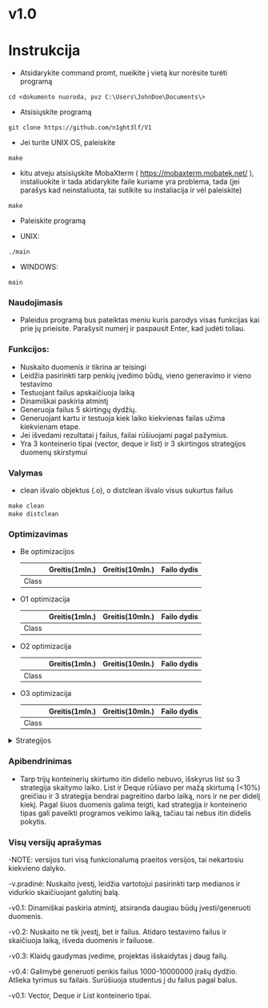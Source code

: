 # v1.0

# Instrukcija

- Atsidarykite command promt, nueikite į vietą kur norėsite turėti programą

```
cd <dokumento nuoroda, pvz C:\Users\JohnDoe\Documents\>
```
- Atsisiųskite programą
```
git clone https://github.com/n1ght3lf/V1
```

- Jei turite UNIX OS, paleiskite
```
make
```
- kitu atveju atsisiųskite MobaXterm ( https://mobaxterm.mobatek.net/ ), instaliuokite ir tada atidarykite faile kuriame yra problema, tada (jei parašys kad neinstaliuota, tai sutikite su instaliacija ir vėl paleiskite)

```
make
```

- Paleiskite programą

- UNIX:
```
./main
```
- WINDOWS:
```
main
```
### Naudojimasis

- Paleidus programą bus pateiktas meniu kuris parodys visas funkcijas kai prie jų prieisite. Parašysit numerį ir paspausit Enter, kad judėti toliau.

### Funkcijos:
- Nuskaito duomenis ir tikrina ar teisingi
- Leidžia pasirinkti tarp penkių įvedimo būdų, vieno generavimo ir vieno testavimo
- Testuojant failus apskaičiuoja laiką
- Dinamiškai paskiria atmintį
- Generuoja failus 5 skirtingų dydžių.
- Generuojant kartu ir testuoja kiek laiko kiekvienas failas užima kiekvienam etape.
- Jei išvedami rezultatai į failus, failai rūšiuojami pagal pažymius.
- Yra 3 konteinerio tipai (vector, deque ir list) ir 3 skirtingos strategijos duomenų skirstymui

### Valymas
- clean išvalo objektus (.o), o distclean išvalo visus sukurtus failus
```
make clean
make distclean
```

### Optimizavimas


- Be optimizacijos

  |           | Greitis(1mln.) | Greitis(10mln.) | Failo dydis  |
  |-----------|----------------|-----------------|--------------|
  | Class     |         |         |        |

- O1 optimizacija

  |           | Greitis(1mln.) | Greitis(10mln.) | Failo dydis  |
  |-----------|----------------|-----------------|--------------|
  | Class     |         |         |        |

- O2 optimizacija

  |           | Greitis(1mln.) | Greitis(10mln.) | Failo dydis  |
  |-----------|----------------|-----------------|--------------|
  | Class     |         |         |        |

- O3 optimizacija

  |           | Greitis(1mln.) | Greitis(10mln.) | Failo dydis  |
  |-----------|----------------|-----------------|--------------|
  | Class     |         |         |        |



<details>
    <summary> Strategijos </summary>

## Rezultatai

- Vector 1 strategija

| Failo dydis | Skaitymo laikas  | Rūšiavimo laikas | Išvedimo laikas  |
|-------------|------------------|------------------|------------------|
| 1 000       | 0.0036           | 0.0042           | 0.0005           |
| 10 000      | 0.0353           | 0.0526           | 0.0056           |
| 100 000     | 0.3860           | 0.7453           | 0.0603           |
| 1 000 000   | 3.9041           | 9.6643           | 0.7174           |
| 10 000 000  | 35.0132          | 111.360          | 8.5941           |

![Vector_1](./images/vector1.png)

- Vector 2 strategija

| Failo dydis | Skaitymo laikas  | Rūšiavimo laikas | Išvedimo laikas  |
|-------------|------------------|------------------|------------------|
| 1 000       | 0.0038           | 0.0043           | 0.0006           |
| 10 000      | 0.0351           | 0.0871           | 0.0074           |
| 100 000     | 0.3732           | 0.7692           | 0.0927           |
| 1 000 000   | 3.5262           | 9.1534           | 0.7031           |
| 10 000 000  | 35.3850          | 117.234          | 8.3022           |

![Vector_2](./images/vector2.png)

- Vector 3 strategija

| Failo dydis | Skaitymo laikas  | Rūšiavimo laikas | Išvedimo laikas  |
|-------------|------------------|------------------|------------------|
| 1 000       | 0.0035           | 0.0043           | 0.0007           |
| 10 000      | 0.0353           | 0.0525           | 0.0067           |
| 100 000     | 0.3817           | 0.7121           | 0.0744           |
| 1 000 000   | 3.4521           | 8.5524           | 0.8672           |
| 10 000 000  | 36.4035          | 105.653          | 9.3462           |

![Vector_3](./images/vector3.png)

- Deque 1 strategija

| Failo dydis | Skaitymo laikas  | Rūšiavimo laikas | Išvedimo laikas  |
|-------------|------------------|------------------|------------------|
| 1 000       | 0.0037           | 0.0044           | 0.0005           |
| 10 000      | 0.0344           | 0.0543           | 0.0048           |
| 100 000     | 0.3447           | 0.7113           | 0.0608           |
| 1 000 000   | 3.4821           | 8.8966           | 0.6684           |
| 10 000 000  | 34.6972          | 108.312          | 8.0477           |

![Deque_1](./images/deque1.png)

- Deque 2 strategija

| Failo dydis | Skaitymo laikas  | Rūšiavimo laikas | Išvedimo laikas  |
|-------------|------------------|------------------|------------------|
| 1 000       | 0.0036           | 0.0047           | 0.0006           |
| 10 000      | 0.0503           | 0.0585           | 0.0056           |
| 100 000     | 0.3594           | 0.8200           | 0.0690           |
| 1 000 000   | 3.5770           | 9.8510           | 0.7259           |
| 10 000 000  | 35.2041          | 121.844          | 7.9257           |

![Deque_2](./images/deque2.png)

-Deque 3 strategija

| Failo dydis | Skaitymo laikas  | Rūšiavimo laikas | Išvedimo laikas  |
|-------------|------------------|------------------|------------------|
| 1 000       | 0.0036           | 0.0043           | 0.0006           |
| 10 000      | 0.0343           | 0.5357           | 0.0059           |
| 100 000     | 0.3508           | 0.6994           | 0.7697           |
| 1 000 000   | 3.4591           | 8.9712           | 0.8492           |
| 10 000 000  | 36.0661          | 109.312          | 10.231           |

![Deque_3](./images/deque3.png)

- List 1 strategija

| Failo dydis | Skaitymo laikas  | Rūšiavimo laikas | Išvedimo laikas  |
|-------------|------------------|------------------|------------------|
| 1 000       | 0.0037           | 0.0030           | 0.0006           |
| 10 000      | 0.0356           | 0.0423           | 0.0058           |
| 100 000     | 0.3780           | 0.6128           | 0.0897           |
| 1 000 000   | 3.6181           | 8.3617           | 0.9696           |
| 10 000 000  | 34.4123          | 94.2010          | 10.058           |

![List_1](./images/list1.png)

- List 2 strategija

| Failo dydis | Skaitymo laikas  | Rūšiavimo laikas | Išvedimo laikas  |
|-------------|------------------|------------------|------------------|
| 1 000       | 0.0036           | 0.0029           | 0.0006           |
| 10 000      | 0.0354           | 0.0446           | 0.0063           |
| 100 000     | 0.3553           | 0.6185           | 0.0906           |
| 1 000 000   | 3.4843           | 8.3737           | 0.9306           |
| 10 000 000  | 34.9684          | 99.9578          | 10.216           |

![List_2](./images/list2.png)

- List 3 strategija

| Failo dydis | Skaitymo laikas  | Rūšiavimo laikas | Išvedimo laikas  |
|-------------|------------------|------------------|------------------|
| 1 000       | 0.0035           | 0.0030           | 0.0007           |
| 10 000      | 0.0347           | 0.0429           | 0.0069           |
| 100 000     | 0.3545           | 0.6006           | 0.1130           |
| 1 000 000   | 3.4999           | 7.5365           | 1.2169           |
| 10 000 000  | 147.641          | 97.7937          | 14.651           |

![List_3](./images/list3.png)

</details>

### Apibendrinimas

- Tarp trijų konteinerių skirtumo itin didelio nebuvo, išskyrus list su 3 strategija skaitymo laiko. List ir Deque rūšiavo per mažą skirtumą (<10%) greičiau ir 3 strategija bendrai pagreitino darbo laiką, nors ir ne per didelį kiekį. Pagal šiuos duomenis galima teigti, kad strategija ir konteinerio tipas gali paveikti programos veikimo laiką, tačiau tai nebus itin didelis pokytis.

### Visų versijų aprašymas

-NOTE: versijos turi visą funkcionalumą praeitos versijos, tai nekartosiu kiekvieno dalyko.

-v.pradinė: Nuskaito įvestį, leidžia vartotojui pasirinkti tarp medianos ir vidurkio skaičiuojant galutinį balą.

-v0.1: Dinamiškai paskiria atmintį, atsiranda daugiau būdų įvesti/generuoti duomenis.

-v0.2: Nuskaito ne tik įvestį, bet ir failus. Atidaro testavimo failus ir skaičiuoja laiką, išveda duomenis ir failuose.

-v0.3: Klaidų gaudymas įvedime, projektas išskaidytas į daug failų.

-v0.4: Galimybė generuoti penkis failus 1000-10000000 įrašų dydžio. Atlieka tyrimus su failais. Surūšiuoja studentus į du failus pagal balus.

-v0.1: Vector, Deque ir List konteinerio tipai.
